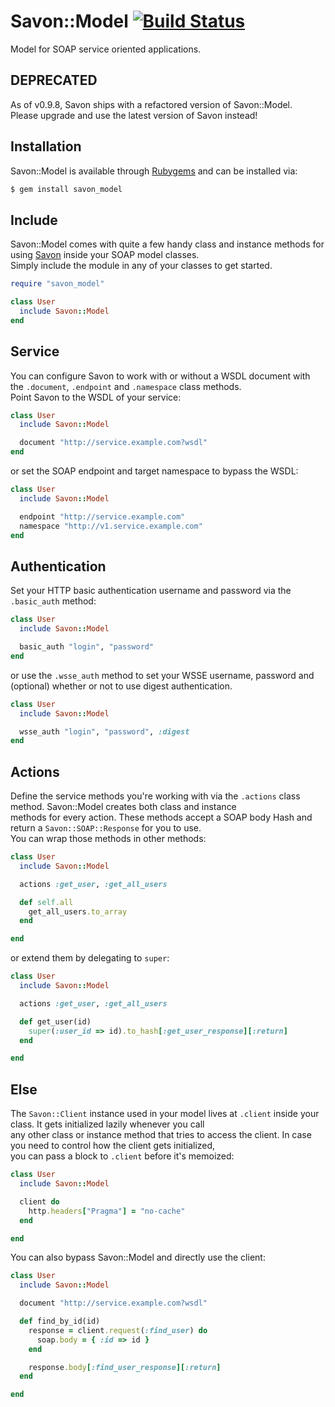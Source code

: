 Savon::Model [![Build Status](https://secure.travis-ci.org/rubiii/savon_model.png)](http://travis-ci.org/rubiii/savon_model)
============

Model for SOAP service oriented applications.


DEPRECATED
----------

As of v0.9.8, Savon ships with a refactored version of Savon::Model.  
Please upgrade and use the latest version of Savon instead!


Installation
------------

Savon::Model is available through [Rubygems](http://rubygems.org/gems/savon_model) and can be installed via:

``` bash
$ gem install savon_model
```


Include
-------

Savon::Model comes with quite a few handy class and instance methods for using [Savon](https://github.com/rubiii/savon) inside your SOAP model classes.  
Simply include the module in any of your classes to get started.

``` ruby
require "savon_model"

class User
  include Savon::Model
end
```


Service
-------

You can configure Savon to work with or without a WSDL document with the `.document`, `.endpoint` and `.namespace` class methods.  
Point Savon to the WSDL of your service:

``` ruby
class User
  include Savon::Model

  document "http://service.example.com?wsdl"
end
```

or set the SOAP endpoint and target namespace to bypass the WSDL:

``` ruby
class User
  include Savon::Model

  endpoint "http://service.example.com"
  namespace "http://v1.service.example.com"
end
```


Authentication
--------------

Set your HTTP basic authentication username and password via the `.basic_auth` method:

``` ruby
class User
  include Savon::Model

  basic_auth "login", "password"
end
```

or use the `.wsse_auth` method to set your WSSE username, password and (optional) whether or not to use digest authentication.

``` ruby
class User
  include Savon::Model

  wsse_auth "login", "password", :digest
end
```


Actions
-------

Define the service methods you're working with via the `.actions` class method. Savon::Model creates both class and instance  
methods for every action. These methods accept a SOAP body Hash and return a `Savon::SOAP::Response` for you to use.  
You can wrap those methods in other methods:

``` ruby
class User
  include Savon::Model

  actions :get_user, :get_all_users

  def self.all
    get_all_users.to_array
  end

end
```

or extend them by delegating to `super`:

``` ruby
class User
  include Savon::Model

  actions :get_user, :get_all_users

  def get_user(id)
    super(:user_id => id).to_hash[:get_user_response][:return]
  end

end
```


Else
----

The `Savon::Client` instance used in your model lives at `.client` inside your class. It gets initialized lazily whenever you call  
any other class or instance method that tries to access the client. In case you need to control how the client gets initialized,  
you can pass a block to `.client` before it's memoized:

``` ruby
class User
  include Savon::Model

  client do
    http.headers["Pragma"] = "no-cache"
  end

end
```

You can also bypass Savon::Model and directly use the client:

``` ruby
class User
  include Savon::Model

  document "http://service.example.com?wsdl"

  def find_by_id(id)
    response = client.request(:find_user) do
      soap.body = { :id => id }
    end

    response.body[:find_user_response][:return]
  end

end
```
